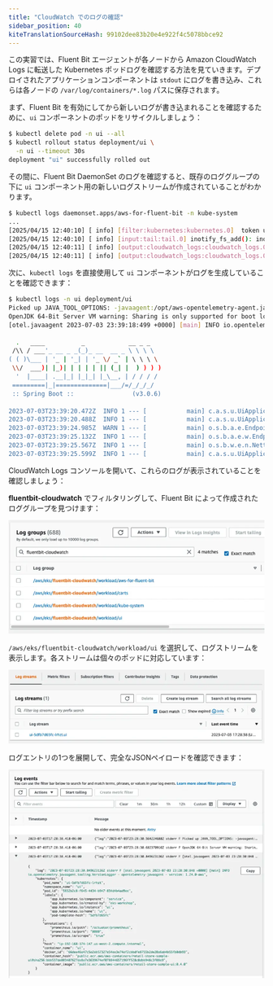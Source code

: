 ```yaml
---
title: "CloudWatch でのログの確認"
sidebar_position: 40
kiteTranslationSourceHash: 99102dee83b20e4e922f4c5078bbce92
---
```


この実習では、Fluent Bit エージェントが各ノードから Amazon CloudWatch Logs に転送した Kubernetes ポッドログを確認する方法を見ていきます。デプロイされたアプリケーションコンポーネントは `stdout` にログを書き込み、これらは各ノードの `/var/log/containers/*.log` パスに保存されます。

まず、Fluent Bit を有効にしてから新しいログが書き込まれることを確認するために、`ui` コンポーネントのポッドをリサイクルしましょう：

```bash
$ kubectl delete pod -n ui --all
$ kubectl rollout status deployment/ui \
  -n ui --timeout 30s
deployment "ui" successfully rolled out
```

その間に、Fluent Bit DaemonSet のログを確認すると、既存のロググループの下に `ui` コンポーネント用の新しいログストリームが作成されていることがわかります。

```bash hook=pods-log
$ kubectl logs daemonset.apps/aws-for-fluent-bit -n kube-system
...
[2025/04/15 12:40:10] [ info] [filter:kubernetes:kubernetes.0]  token updated
[2025/04/15 12:40:10] [ info] [input:tail:tail.0] inotify_fs_add(): inode=16895961 watch_fd=12 name=/var/log/containers/ui-8564fc5cfb-qb7td_ui_ui-4ace14944409ee785708c9031b4c2243bfa065ffe0cd320e219131aa33541a1e.log
[2025/04/15 12:40:11] [ info] [output:cloudwatch_logs:cloudwatch_logs.0] Creating log stream ui-8564fc5cfb-qb7td.ui in log group /aws/eks/fluentbit-cloudwatch/workload/ui
[2025/04/15 12:40:11] [ info] [output:cloudwatch_logs:cloudwatch_logs.0] Created log stream ui-8564fc5cfb-qb7td.ui

```

次に、`kubectl logs` を直接使用して `ui` コンポーネントがログを生成していることを確認できます：

```bash
$ kubectl logs -n ui deployment/ui
Picked up JAVA_TOOL_OPTIONS: -javaagent:/opt/aws-opentelemetry-agent.jar
OpenJDK 64-Bit Server VM warning: Sharing is only supported for boot loader classes because bootstrap classpath has been appended
[otel.javaagent 2023-07-03 23:39:18:499 +0000] [main] INFO io.opentelemetry.javaagent.tooling.VersionLogger - opentelemetry-javaagent - version: 1.24.0-aws

  .   ____          _            __ _ _
 /\\ / ___'_ __ _ _(_)_ __  __ _ \ \ \ \
( ( )\___ | '_ | '_| | '_ \/ _` | \ \ \ \
 \\/  ___)| |_)| | | | | || (_| |  ) ) ) )
  '  |____| .__|_| |_|_| |_\__, | / / / /
 =========|_|==============|___/=/_/_/_/
 :: Spring Boot ::                (v3.0.6)

2023-07-03T23:39:20.472Z  INFO 1 --- [           main] c.a.s.u.UiApplication                    : Starting UiApplication v0.0.1-SNAPSHOT using Java 17.0.7 with PID 1 (/app/app.jar started by appuser in /app)
2023-07-03T23:39:20.488Z  INFO 1 --- [           main] c.a.s.u.UiApplication                    : No active profile set, falling back to 1 default profile: "default"
2023-07-03T23:39:24.985Z  WARN 1 --- [           main] o.s.b.a.e.EndpointId                     : Endpoint ID 'fail-cart' contains invalid characters, please migrate to a valid format.
2023-07-03T23:39:25.132Z  INFO 1 --- [           main] o.s.b.a.e.w.EndpointLinksResolver        : Exposing 15 endpoint(s) beneath base path '/actuator'
2023-07-03T23:39:25.567Z  INFO 1 --- [           main] o.s.b.w.e.n.NettyWebServer               : Netty started on port 8080
2023-07-03T23:39:25.599Z  INFO 1 --- [           main] c.a.s.u.UiApplication                    : Started UiApplication in 5.877 seconds (process running for 7.361)
```

CloudWatch Logs コンソールを開いて、これらのログが表示されていることを確認しましょう：

<ConsoleButton url="https://console.aws.amazon.com/cloudwatch/home?#logsV2:log-groups" service="cloudwatch" label="CloudWatch コンソールを開く"/>

**fluentbit-cloudwatch** でフィルタリングして、Fluent Bit によって作成されたロググループを見つけます：

![CloudWatch Log Group](./assets/log-group.webp)

`/aws/eks/fluentbit-cloudwatch/workload/ui` を選択して、ログストリームを表示します。各ストリームは個々のポッドに対応しています：

![CloudWatch Log Stream](./assets/log-streams.webp)

ログエントリの1つを展開して、完全なJSONペイロードを確認できます：

![Pod logs](./assets/logs.webp)

